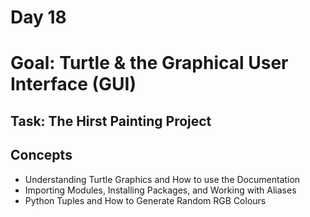 # Day 18 
# Goal: Turtle & the Graphical User Interface (GUI)
## Task: The Hirst Painting Project
## Concepts 
- Understanding Turtle Graphics and How to use the Documentation
- Importing Modules, Installing Packages, and Working with Aliases
- Python Tuples and How to Generate Random RGB Colours
